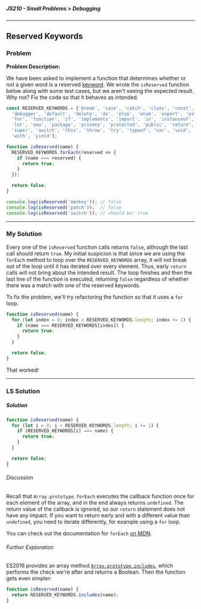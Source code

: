 ##### JS210 - Small Problems > Debugging

---

## Reserved Keywords

### Problem

**Problem Description:**

We have been asked to implement a function that determines whether or not a given word is a reserved [keyword](https://developer.mozilla.org/en-US/docs/Web/JavaScript/Reference/Lexical_grammar#Keywords). We wrote the `isReserved` function below along with some test cases, but we aren't seeing the expected result. Why not? Fix the code so that it behaves as intended.

```javascript
const RESERVED_KEYWORDS = ['break', 'case', 'catch', 'class', 'const', 'continue',
  'debugger', 'default', 'delete', 'do', 'else', 'enum', 'export', 'extends', 'finally',
  'for', 'function', 'if', 'implements', 'import', 'in', 'instanceof', 'interface',
  'let', 'new', 'package', 'private', 'protected', 'public', 'return', 'static',
  'super', 'switch', 'this', 'throw', 'try', 'typeof', 'var', 'void', 'while',
  'with', 'yield'];

function isReserved(name) {
  RESERVED_KEYWORDS.forEach(reserved => {
    if (name === reserved) {
      return true;
    }
  });

  return false;
}

console.log(isReserved('monkey')); // false
console.log(isReserved('patch'));  // false
console.log(isReserved('switch')); // should be: true
```

---

### My Solution

Every one of the `isReserved` function calls returns `false`, although the last call should return `true`. My initial suspicion is that since we are using the `forEach` method to loop over the `RESERVED_KEYWORDS` array, it will not break out of the loop until it has iterated over every element. Thus, early `return` calls will not bring about the intended result. The loop finishes and then the last line of the function is executed, returning `false` regardless of whether there was a match with one of the reserved keywords.  

To fix the problem, we'll try refactoring the function so that it uses a `for` loop.  

```javascript
function isReserved(name) {
  for (let index = 0; index < RESERVED_KEYWORDS.length; index += 1) {
    if (name === RESERVED_KEYWORDS[index]) {
      return true;
    }
  }

  return false;
}
```

That worked!

---

### LS Solution

##### Solution

```javascript
function isReserved(name) {
  for (let i = 0; i < RESERVED_KEYWORDS.length; i += 1) {
    if (RESERVED_KEYWORDS[i] === name) {
      return true;
    }
  }

  return false;
}
```

###### Discussion

Recall that `Array.prototype.forEach` executes the callback function once for each element of the array, and in the end always returns `undefined`. The return value of the callback is ignored, so our `return` statement does not have any impact. If you want to return early and with a different value than `undefined`, you need to iterate differently, for example using a `for` loop.  

You can check out the documentation for `forEach` [on MDN](https://developer.mozilla.org/en-US/docs/Web/JavaScript/Reference/Global_Objects/Array/forEach).  

###### Further Exploration

ES2016 provides an array method [`Array.prototype.includes`](https://developer.mozilla.org/en-US/docs/Web/JavaScript/Reference/Global_Objects/Array/includes), which performs the check we're after and returns a Boolean. Then the function gets even simpler:  

```javascript
function isReserved(name) {
  return RESERVED_KEYWORDS.includes(name);
}
```

